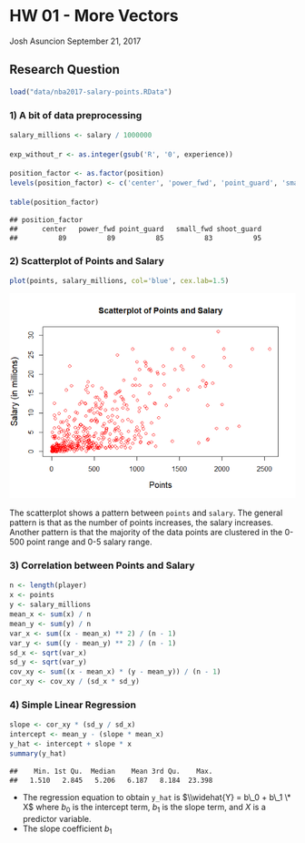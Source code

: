 HW 01 - More Vectors
================
Josh Asuncion
September 21, 2017

Research Question
-----------------

``` r
load("data/nba2017-salary-points.RData")
```

### 1) A bit of data preprocessing

``` r
salary_millions <- salary / 1000000

exp_without_r <- as.integer(gsub('R', '0', experience))

position_factor <- as.factor(position)
levels(position_factor) <- c('center', 'power_fwd', 'point_guard', 'small_fwd', 'shoot_guard')

table(position_factor)
```

    ## position_factor
    ##      center   power_fwd point_guard   small_fwd shoot_guard 
    ##          89          89          85          83          95

### 2) Scatterplot of Points and Salary

``` r
plot(points, salary_millions, col='blue', cex.lab=1.5)
```

![](hw01-josh-asuncion_files/figure-markdown_github-ascii_identifiers/unnamed-chunk-3-1.png)

The scatterplot shows a pattern between `points` and `salary`. The general pattern is that as the number of points increases, the salary increases. Another pattern is that the majority of the data points are clustered in the 0-500 point range and 0-5 salary range.

### 3) Correlation between Points and Salary

``` r
n <- length(player)
x <- points
y <- salary_millions
mean_x <- sum(x) / n
mean_y <- sum(y) / n
var_x <- sum((x - mean_x) ** 2) / (n - 1)
var_y <- sum((y - mean_y) ** 2) / (n - 1)
sd_x <- sqrt(var_x)
sd_y <- sqrt(var_y)
cov_xy <- sum((x - mean_x) * (y - mean_y)) / (n - 1)
cor_xy <- cov_xy / (sd_x * sd_y)
```

### 4) Simple Linear Regression

``` r
slope <- cor_xy * (sd_y / sd_x)
intercept <- mean_y - (slope * mean_x)
y_hat <- intercept + slope * x
summary(y_hat)
```

    ##    Min. 1st Qu.  Median    Mean 3rd Qu.    Max. 
    ##   1.510   2.845   5.206   6.187   8.184  23.398

-   The regression equation to obtain `y_hat` is $\\widehat{Y} = b\_0 + b\_1 \* X$ where *b*<sub>0</sub> is the intercept term, *b*<sub>1</sub> is the slope term, and *X* is a predictor variable.
-   The slope coefficient *b*<sub>1</sub>
